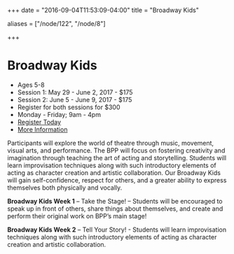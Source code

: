 +++
date = "2016-09-04T11:53:09-04:00"
title = "Broadway Kids"

aliases = ["/node/122", "/node/8"]

+++

# Broadway Kids

* Ages 5-8
* Session 1: May 29 - June 2, 2017 - $175
* Session 2: June 5 - June 9, 2017 - $175
* Register for both sessions for $300
* Monday - Friday; 9am - 4pm
* [Register Today](2016_IvyTech_YouthSummerCamps_Registration_earlyBPP.pdf)
* [More Information](mailto:bppwrite@newplays.org)

Participants will explore the world of theatre through music, movement, visual arts, and performance. The BPP will focus on fostering creativity and imagination through teaching the art of acting and storytelling. Students will learn improvisation techniques along with such introductory elements of acting as character creation and artistic collaboration. Our Broadway Kids will gain self-confidence, respect for others, and a greater ability to express themselves both physically and vocally.

**Broadway Kids Week 1** – Take the Stage! – Students will be encouraged to speak up in front of others, share things about themselves, and create and perform their original work on BPP’s main stage!

**Broadway Kids Week 2** – Tell Your Story! - Students will learn improvisation techniques along with such introductory elements of acting as character creation and artistic collaboration.
